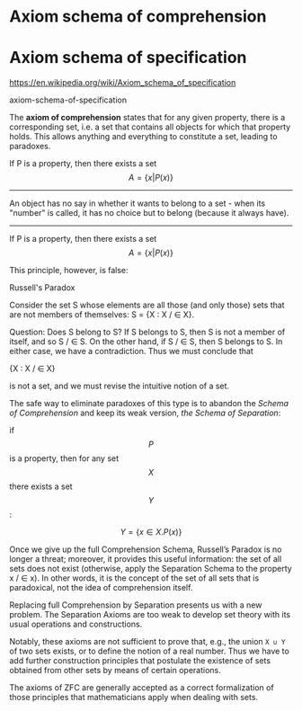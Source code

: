 # Axiom schema of comprehension
# Axiom schema of specification


https://en.wikipedia.org/wiki/Axiom_schema_of_specification

axiom-schema-of-specification


The **axiom of comprehension** states that for any given property, there is a corresponding set, i.e. a set that contains all objects for which that property holds. This allows anything and everything to constitute a set, leading to paradoxes.


If P is a property, then there exists a set $$A = \{x | P(x)\}$$

---

An object has no say in whether it wants to belong to a set - when its "number" is called, it has no choice but to belong (because it always have).

---

If P is a property, then there exists a set $$A = \{x | P(x)\}$$

This principle, however, is false:

Russell's Paradox

Consider the set S whose elements are all those (and only those) sets that are not members of themselves: S = {X : X / ∈ X}.

Question: Does S belong to S? If S belongs to S, then S is not a member of
itself, and so S / ∈ S. On the other hand, if S / ∈ S, then S belongs to S. In
either case, we have a contradiction. Thus we must conclude that

{X : X / ∈ X}

is not a set, and we must revise the intuitive notion of a set.


The safe way to eliminate paradoxes of this type is to abandon the *Schema of Comprehension* and keep its weak version, *the Schema of Separation*: 

if $$P$$ is a property, then for any set $$X$$ there exists a set $$Y$$:

$$Y = \{x \in X . P(x)\}$$

Once we give up the full Comprehension Schema, Russell’s Paradox is no longer a threat; moreover, it provides this useful information: the set of all sets does not exist (otherwise, apply the Separation Schema to the property x / ∈ x). In other words, it is the concept of the set of all sets that is paradoxical, not the idea of comprehension itself.

Replacing full Comprehension by Separation presents us with a new problem. The Separation Axioms are too weak to develop set theory with its usual operations and constructions.

Notably, these axioms are not sufficient to prove that, e.g., the union `X ∪ Y` of two sets exists, or to define the notion of a real number. Thus we have to add further construction principles that postulate the existence of sets obtained from other sets by means of certain operations.

The axioms of ZFC are generally accepted as a correct formalization of those principles that mathematicians apply when dealing with sets.
